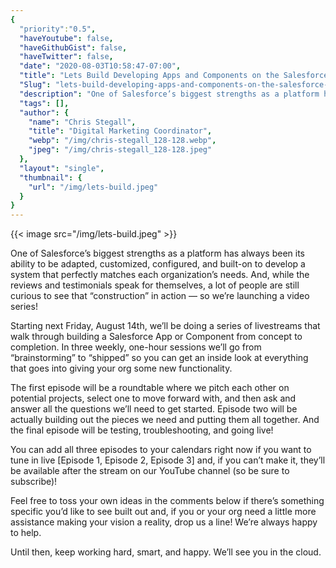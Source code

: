 ```yaml
---
{
  "priority":"0.5",
  "haveYoutube": false,
  "haveGithubGist": false,
  "haveTwitter": false,
  "date": "2020-08-03T10:58:47-07:00",
  "title": "Lets Build Developing Apps and Components on the Salesforce Platforms",
  "Slug": "lets-build-developing-apps-and-components-on-the-salesforce-platforms",
  "description": "One of Salesforce’s biggest strengths as a platform has always been its ability to be adapted, customized, configured, and built-on to…",
  "tags": [],
  "author": {
    "name": "Chris Stegall",
    "title": "Digital Marketing Coordinator",
    "webp": "/img/chris-stegall_128-128.webp",
    "jpeg": "/img/chris-stegall_128-128.jpeg"
  },
  "layout": "single",
  "thumbnail": {
    "url": "/img/lets-build.jpeg"
  }
}
---
```



{{< image src="/img/lets-build.jpeg" >}}

One of Salesforce’s biggest strengths as a platform has always been its ability to be adapted, customized, configured, and built-on to develop a system that perfectly matches each organization’s needs. And, while the reviews and testimonials speak for themselves, a lot of people are still curious to see that “construction” in action — so we’re launching a video series!

Starting next Friday, August 14th, we’ll be doing a series of livestreams that walk through building a Salesforce App or Component from concept to completion. In three weekly, one-hour sessions we’ll go from “brainstorming” to “shipped” so you can get an inside look at everything that goes into giving your org some new functionality.

The first episode will be a roundtable where we pitch each other on potential projects, select one to move forward with, and then ask and answer all the questions we’ll need to get started. Episode two will be actually building out the pieces we need and putting them all together. And the final episode will be testing, troubleshooting, and going live!

You can add all three episodes to your calendars right now if you want to tune in live [Episode 1, Episode 2, Episode 3] and, if you can’t make it, they’ll be available after the stream on our YouTube channel (so be sure to subscribe)!

Feel free to toss your own ideas in the comments below if there’s something specific you’d like to see built out and, if you or your org need a little more assistance making your vision a reality, drop us a line! We’re always happy to help.

Until then, keep working hard, smart, and happy. We’ll see you in the cloud.
